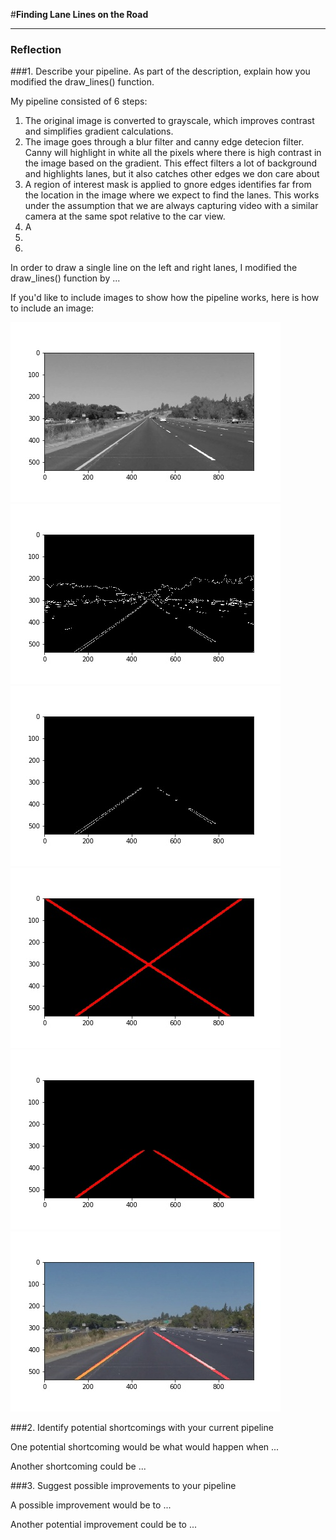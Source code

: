 #**Finding Lane Lines on the Road** 

[//]: # (Image References)
[image_gray]: writeup/gray.jpg
[image_canny]: writeup/canny.jpg
[image_roi]: writeup/roi_edged_image.jpg
[image_lanes_full]: writeup/lanes_image.jpg
[image_lanes_roi]: writeup/roi_lanes_image.jpg
[image_combined]: writeup/combined.jpg

---

### Reflection

###1. Describe your pipeline. As part of the description, explain how you modified the draw_lines() function.

My pipeline consisted of 6 steps:

1. The original image is converted to grayscale, which improves contrast and simplifies gradient calculations. 
2. The image goes through a blur filter and canny edge detecion filter. Canny will highlight in white all the pixels where there is high contrast in the image based on the gradient. This effect filters a lot of background and highlights lanes, but it also catches other edges we don care about
3. A region of interest mask is applied to gnore edges identifies far from the location in the image where we expect to find the lanes. This works under the assumption that we are always capturing video with a similar camera at the same spot relative to the car view.
4. A 
5. 
6. 

In order to draw a single line on the left and right lanes, I modified the draw_lines() function by ...

If you'd like to include images to show how the pipeline works, here is how to include an image: 

![alt text][image_gray]
![alt text][image_canny]
![alt text][image_roi]
![alt text][image_lanes_full]
![alt text][image_lanes_roi]
![alt text][image_combined]


###2. Identify potential shortcomings with your current pipeline


One potential shortcoming would be what would happen when ... 

Another shortcoming could be ...


###3. Suggest possible improvements to your pipeline

A possible improvement would be to ...

Another potential improvement could be to ...
